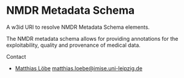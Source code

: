 NMDR Metadata Schema
====================

A w3id URI to resolve NMDR Metadata Schema elements.

The NMDR metadata schema allows for providing annotations for the exploitability, quality and provenance of medical data.

Contact
* [Matthias Löbe](https://github.com/beanformer) <matthias.loebe@imise.uni-leipzig.de>
